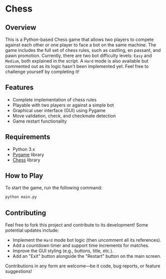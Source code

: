 # Chess

## Overview
This is a Python-based Chess game that allows two players to compete against each other or one player to face a bot on the same machine. The game includes the full set of chess rules, such as castling, en passant, and pawn promotion. Currently, there are two bot difficulty levels: `Easy` and `Medium`, both explained in the script. A `Hard` mode is also available but commented out as its logic hasn't been implemented yet. Feel free to challenge yourself by completing it!

## Features
- Complete implementation of chess rules
- Playable with two players or against a simple bot
- Graphical user interface (GUI) using Pygame
- Move validation, check, and checkmate detection
- Game restart functionality

## Requirements
- Python 3.x
- [Pygame](https://pypi.org/project/pygame/) library
- [Chess](https://pypi.org/project/chess/) library

## How to Play
To start the game, run the following command:

```sh
python main.py
```

## Contributing
Feel free to fork this project and contribute to its development! Some potential updates include:

- Implement the `Hard` mode bot logic (then uncomment all its references).
- Add a countdown timer and support time increments for matches.
- Improve the GUI styling (e.g., buttons, title, etc.).
- Add an "Exit" button alongside the "Restart" button on the main screen.

Contributions in any form are welcome—be it code, bug reports, or feature suggestions!
